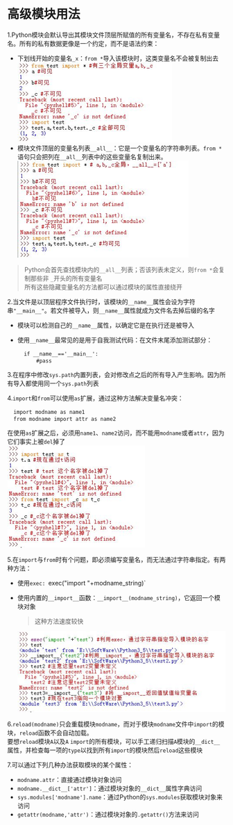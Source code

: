 # 高级模块用法
1.Python模块会默认导出其模块文件顶层所赋值的所有变量名，不存在私有变量名。所有的私有数据更像是一个约定，而不是语法约束：

* 下划线开始的变量名`_x`：`from *`导入该模块时，这类变量名不会被复制出去  
  ![私有模块变量](../imgs/python_23_1.JPG)
* 模块文件顶层的变量名列表`__all__`：它是一个变量名的字符串列表。`from *`语句只会把列在`__all__`列表中的这些变量名复制出来。  
  ![__all__变量名列表](../imgs/python_23_2.JPG)
>Python会首先查找模块内的`__all__`列表；否该列表未定义，则`from *`会复制那些非
>`_`开头的所有变量名  
>所有这些隐藏变量名的方法都可以通过模块的属性直接绕开

2.当文件是以顶层程序文件执行时，该模块的`__name__`属性会设为字符串`"__main__"`。若文件被导入，则`__name__`属性就成为文件名去掉后缀的名字

* 模块可以检测自己的`__name__`属性，以确定它是在执行还是被导入
* 使用`__name__`最常见的是用于自我测试代码：在文件末尾添加测试部分：
  
  ```
	if __name__=='__main__':
	 	#pass
  ```

3.在程序中修改`sys.path`内置列表，会对修改点之后的所有导入产生影响。因为所有导入都使用同一个`sys.path`列表

4.`import`和`from`可以使用`as`扩展，通过这种方法解决变量名冲突：

```
  import modname as name1
  from modname import attr as name2
```
在使用`as`扩展之后，必须用`name1`、`name2`访问，而不能用`modname`或者`attr`，因为它们事实上被`del`掉了  
 ![import、from as语句](../imgs/python_23_3.JPG)

5.在`import`与`from`时有个问题，即必须编写变量名，而无法通过字符串指定。有两种方法：

* 使用`exec: `exec("import "+modname_string)`	
* 使用内置的`__import__`函数：`__import__(modname_string)`，它返回一个模块对象
	> 这种方法速度较快

  ![通过字符串指定导入包名](../imgs/python_23_4.JPG)

6.`reload(modname)`只会重载模块`modname`，而对于模块`modname`文件中`import`的模块，`reload`函数不会自动加载。  
要想`reload`模块`A`以及`A` `import`的所有模块，可以手工递归扫描`A`模块的`__dict__`属性，并检查每一项的`type`以找到所有`import`的模块然后`reload`这些模块

7.可以通过下列几种办法获取模块的某个属性：

* `modname.attr`：直接通过模块对象访问
* `modname.__dict__['attr']`：通过模块对象的`__dict__`属性字典访问
* `sys.modules['modname'].name`：通过Python的`sys.modules`获取模块对象来访问
* `getattr(modname,'attr')`：通过模块对象的`.getattr()`方法来访问
	